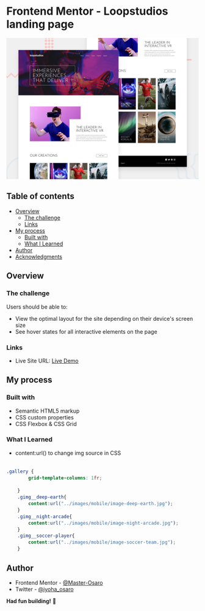 # Frontend Mentor - Loopstudios landing page

![Design preview for the Loopstudios landing page coding challenge](./design/desktop-preview.jpg)

## Table of contents

- [Overview](#overview)
  - [The challenge](#the-challenge)
  - [Links](#links)
- [My process](#my-process)
  - [Built with](#built-with)
  - [What I Learned](#what-i-learned)
- [Author](#author)
- [Acknowledgments](#acknowledgments)


## Overview

### The challenge

Users should be able to:

- View the optimal layout for the site depending on their device's screen size
- See hover states for all interactive elements on the page



### Links

- Live Site URL: [Live Demo](#)

## My process

### Built with

- Semantic HTML5 markup
- CSS custom properties
- CSS Flexbox & CSS Grid

### What I Learned

- content:url() to change img source in CSS
```css

.gallery {
        grid-template-columns: 1fr;

    }
    .gimg__deep-earth{
        content:url("../images/mobile/image-deep-earth.jpg");
    }
    .gimg__night-arcade{
        content:url("../images/mobile/image-night-arcade.jpg");
    }
    .gimg__soccer-player{
        content:url("../images/mobile/image-soccer-team.jpg");
    }

```




## Author
- Frontend Mentor - [@Master-Osaro](https://www.frontendmentor.io/profile/yourusername)
- Twitter - [@iyoha_osaro](https://www.twitter.com/yourusername)

**Had fun building!** 🚀